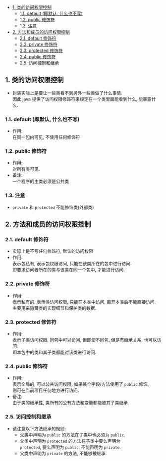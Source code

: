 <!-- TOC -->

- [1. 类的访问权限控制](#1-类的访问权限控制)
  - [1.1. default (即默认, 什么也不写)](#11-default-即默认-什么也不写)
  - [1.2. public 修饰符](#12-public-修饰符)
  - [1.3. 注意](#13-注意)
- [2. 方法和成员的访问权限控制](#2-方法和成员的访问权限控制)
  - [2.1. default 修饰符](#21-default-修饰符)
  - [2.2. private 修饰符](#22-private-修饰符)
  - [2.3. protected 修饰符](#23-protected-修饰符)
  - [2.4. public 修饰符](#24-public-修饰符)
  - [2.5. 访问控制和继承](#25-访问控制和继承)

<!-- /TOC -->

## 1. 类的访问权限控制
- 封装实际上是要让一些类看不到另外一些类做了什么事情.   
因此 java 提供了访问权限修饰符来规定在一个类里面能看到什么, 能暴露什么. 

### 1.1. default (即默认, 什么也不写)
- 作用:  
  在同一包内可见, 不使用任何修饰符

### 1.2. public 修饰符
- 作用:  
  对所有类可见.
- 备注:  
  一个程序的主类必须是公共类

### 1.3. 注意
- `private` 和 `protected` 不能修饰类(外部类)


## 2. 方法和成员的访问权限控制

### 2.1. default 修饰符
- 实际上是不写任何修饰符, 默认的访问权限
- 作用:  
  表示包私有, 表示包权限访问, 只能在该类所在的包中进行访问.   
  即要求访问者所在的类与该类在同一个包中, 才能进行访问.

### 2.2. private 修饰符
- 作用:  
  表示私有的, 表示类访问权限, 只能在本类中访问, 离开本类后不能直接访问.  
  主要用来隐藏类的实现细节和保护类的数据.

### 2.3. protected 修饰符
- 作用:  
  表示子类访问权限, 同包中可以访问, 但即使不同包, 但是有继承关系, 也可以访问.  
  即本包中的类和其子类都能对该类进行访问.

### 2.4. public 修饰符
- 作用:  
  表示全局的, 可以公共访问权限, 如果某个字段/方法使用了 `public` 修饰,  
  则可在当前项目任何地方进行访问.
- 备注:  
  由于类的继承性, 类所有的公有方法和变量都能被其子类继承.

### 2.5. 访问控制和继承
- 请注意以下方法继承的规则:
  - 父类中声明为 `public` 的方法在子类中也必须为 `public`.
  - 父类中声明为 `protected` 的方法在子类中要么声明为  
  `protected`, 要么声明为 `public`, 不能声明为 `private`.
  - 父类中声明为 `private` 的方法, 不能够被继承.